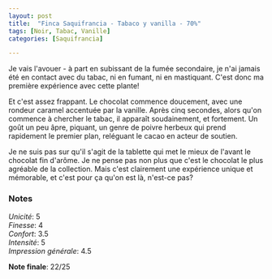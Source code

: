 ```yaml
---
layout: post
title:  "Finca Saquifrancia - Tabaco y vanilla - 70%"
tags: [Noir, Tabac, Vanille] 
categories: [Saquifrancia]

---
```


Je vais l'avouer - à part en subissant de la fumée secondaire, je n'ai jamais été en contact avec du tabac, ni en fumant, ni en mastiquant.
C'est donc ma première expérience avec cette plante!

Et c'est assez frappant. Le chocolat commence doucement, avec une rondeur caramel accentuée par la vanille. Après cinq secondes, alors qu'on commence à chercher le tabac, il apparaît soudainement, et fortement. Un goût un peu âpre, piquant, un genre de poivre herbeux qui prend rapidement le premier plan, reléguant le cacao en acteur de soutien.

Je ne suis pas sur qu'il s'agit de la tablette qui met le mieux de l'avant le chocolat fin d'arôme. Je ne pense pas non plus que c'est le chocolat le plus agréable de la collection. Mais c'est clairement une expérience unique et mémorable, et c'est pour ça qu'on est là, n'est-ce pas?


### Notes

_Unicité_: 5  
_Finesse_: 4  
_Confort_: 3.5  
_Intensité_: 5  
_Impression générale_: 4.5

**Note finale**: 22/25